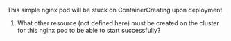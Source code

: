 This simple nginx pod will be stuck on ContainerCreating upon deployment.

1. What other resource (not defined here) must be created on the cluster for this nginx pod to be able to start successfully?